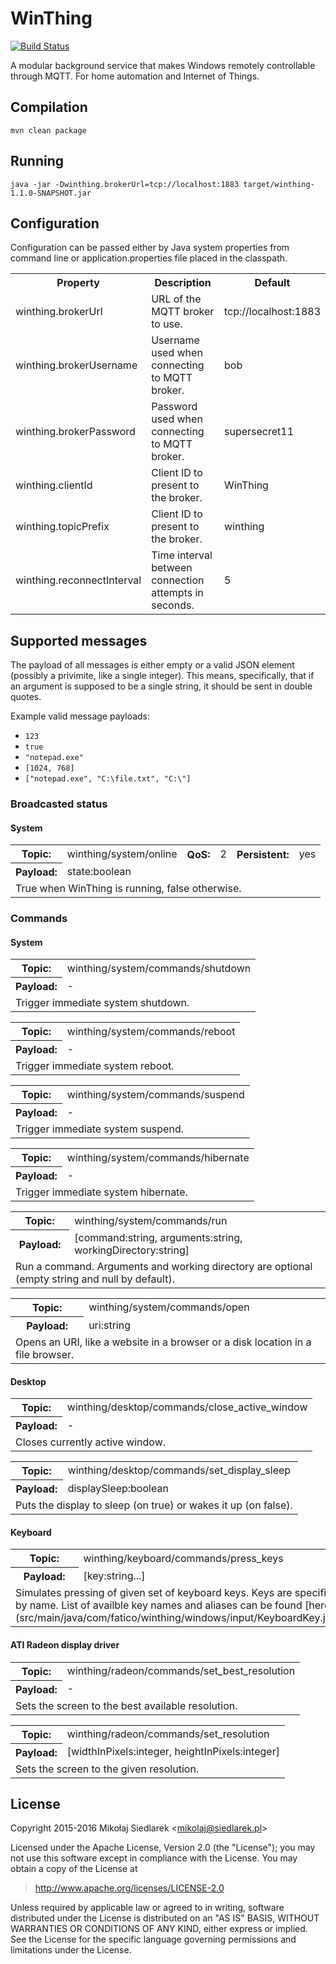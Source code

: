 # WinThing

[![Build Status](https://travis-ci.org/msiedlarek/winthing.svg?branch=master)](https://travis-ci.org/msiedlarek/winthing)

A modular background service that makes Windows remotely controllable
through MQTT. For home automation and Internet of Things.

## Compilation

    mvn clean package

## Running

    java -jar -Dwinthing.brokerUrl=tcp://localhost:1883 target/winthing-1.1.0-SNAPSHOT.jar

## Configuration

Configuration can be passed either by Java system properties from command line or application.properties file placed in the classpath.

<table>
<tr><th>Property</th><th>Description</th><th>Default</th>
<tr><td> winthing.brokerUrl </td><td> URL of the MQTT broker to use. </td><td> tcp://localhost:1883 </td></tr>
<tr><td> winthing.brokerUsername </td><td> Username used when connecting to MQTT broker. </td><td> bob </td></tr>
<tr><td> winthing.brokerPassword </td><td> Password used when connecting to MQTT broker. </td><td> supersecret11 </td></tr>
<tr><td> winthing.clientId </td><td> Client ID to present to the broker. </td><td> WinThing </td></tr>
<tr><td> winthing.topicPrefix </td><td> Client ID to present to the broker. </td><td> winthing </td></tr>
<tr><td> winthing.reconnectInterval </td><td> Time interval between connection attempts in seconds. </td><td> 5 </td></tr>
</table>

## Supported messages

The payload of all messages is either empty or a valid JSON element (possibly
a privimite, like a single integer). This means, specifically, that if an
argument is supposed to be a single string, it should be sent in double quotes.

Example valid message payloads:

* `123`
* `true`
* `"notepad.exe"`
* `[1024, 768]`
* `["notepad.exe", "C:\file.txt", "C:\"]`

### Broadcasted status

#### System

<table><tr>
  <th>Topic:</th><td> winthing/system/online </td>
  <th>QoS:</th><td> 2 </td>
  <th>Persistent:</th><td> yes </td>
</tr><tr>
  <th>Payload:</th><td colspan="5"> state:boolean </td>
</tr><tr><td colspan="6">
  True when WinThing is running, false otherwise.
</td></tr></table>

### Commands

#### System

<table><tr>
  <th>Topic:</th><td> winthing/system/commands/shutdown </td>
</tr><tr>
  <th>Payload:</th><td>-</td>
</tr><tr><td colspan="2">
  Trigger immediate system shutdown.
</td></tr></table>

<table><tr>
  <th>Topic:</th><td> winthing/system/commands/reboot </td>
</tr><tr>
  <th>Payload:</th><td>-</td>
</tr><tr><td colspan="2">
  Trigger immediate system reboot.
</td></tr></table>

<table><tr>
  <th>Topic:</th><td> winthing/system/commands/suspend </td>
</tr><tr>
  <th>Payload:</th><td>-</td>
</tr><tr><td colspan="2">
  Trigger immediate system suspend.
</td></tr></table>

<table><tr>
  <th>Topic:</th><td> winthing/system/commands/hibernate </td>
</tr><tr>
  <th>Payload:</th><td>-</td>
</tr><tr><td colspan="2">
  Trigger immediate system hibernate.
</td></tr></table>

<table><tr>
  <th>Topic:</th><td> winthing/system/commands/run </td>
</tr><tr>
  <th>Payload:</th><td>[command:string, arguments:string, workingDirectory:string]</td>
</tr><tr><td colspan="2">
  Run a command. Arguments and working directory are optional (empty string and null by default).
</td></tr></table>

<table><tr>
  <th>Topic:</th><td> winthing/system/commands/open </td>
</tr><tr>
  <th>Payload:</th><td>uri:string</td>
</tr><tr><td colspan="2">
  Opens an URI, like a website in a browser or a disk location in a file browser.
</td></tr></table>

#### Desktop

<table><tr>
  <th>Topic:</th><td> winthing/desktop/commands/close_active_window </td>
</tr><tr>
  <th>Payload:</th><td>-</td>
</tr><tr><td colspan="2">
  Closes currently active window.
</td></tr></table>

<table><tr>
  <th>Topic:</th><td> winthing/desktop/commands/set_display_sleep </td>
</tr><tr>
  <th>Payload:</th><td>displaySleep:boolean</td>
</tr><tr><td colspan="2">
  Puts the display to sleep (on true) or wakes it up (on false).
</td></tr></table>

#### Keyboard

<table><tr>
  <th>Topic:</th><td> winthing/keyboard/commands/press_keys </td>
</tr><tr>
  <th>Payload:</th><td>[key:string...]</td>
</tr><tr><td colspan="2">
  Simulates pressing of given set of keyboard keys. Keys are specified by name.
  List of availble key names and aliases can be found
  [here](src/main/java/com/fatico/winthing/windows/input/KeyboardKey.java).
</td></tr></table>

#### ATI Radeon display driver

<table><tr>
  <th>Topic:</th><td> winthing/radeon/commands/set_best_resolution </td>
</tr><tr>
  <th>Payload:</th><td>-</td>
</tr><tr><td colspan="2">
  Sets the screen to the best available resolution.
</td></tr></table>

<table><tr>
  <th>Topic:</th><td> winthing/radeon/commands/set_resolution </td>
</tr><tr>
  <th>Payload:</th><td>[widthInPixels:integer, heightInPixels:integer]</td>
</tr><tr><td colspan="2">
  Sets the screen to the given resolution.
</td></tr></table>

## License

Copyright 2015-2016 Mikołaj Siedlarek &lt;mikolaj@siedlarek.pl&gt;

Licensed under the Apache License, Version 2.0 (the "License");
you may not use this software except in compliance with the License.
You may obtain a copy of the License at

> http://www.apache.org/licenses/LICENSE-2.0

Unless required by applicable law or agreed to in writing, software
distributed under the License is distributed on an "AS IS" BASIS,
WITHOUT WARRANTIES OR CONDITIONS OF ANY KIND, either express or implied.
See the License for the specific language governing permissions and
limitations under the License.
